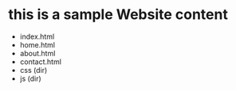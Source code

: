 # this is a sample Website content
- index.html
- home.html
- about.html
- contact.html
- css (dir)
- js (dir)